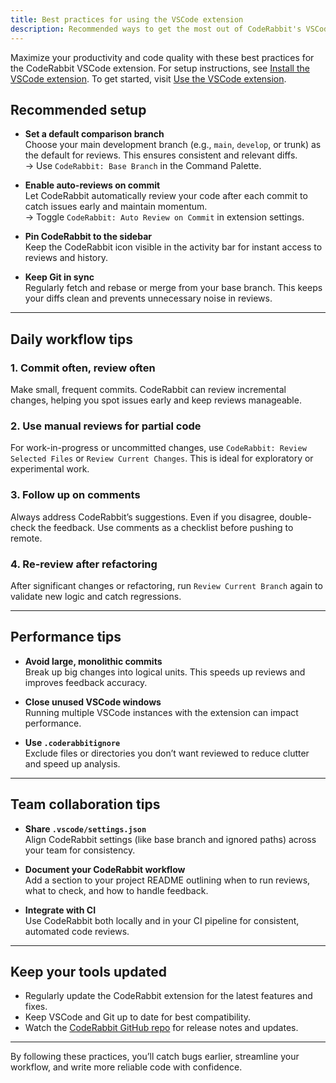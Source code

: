 ```yaml
---
title: Best practices for using the VSCode extension
description: Recommended ways to get the most out of CodeRabbit's VSCode extension.
---
```


Maximize your productivity and code quality with these best practices for the CodeRabbit VSCode extension. For setup instructions, see [Install the VSCode extension](/guides/install-vscode). To get started, visit [Use the VSCode extension](/guides/use-vscode).

## Recommended setup

- **Set a default comparison branch**  
  Choose your main development branch (e.g., `main`, `develop`, or trunk) as the default for reviews. This ensures consistent and relevant diffs.  
  → Use `CodeRabbit: Base Branch` in the Command Palette.

- **Enable auto-reviews on commit**  
  Let CodeRabbit automatically review your code after each commit to catch issues early and maintain momentum.  
  → Toggle `CodeRabbit: Auto Review on Commit` in extension settings.

- **Pin CodeRabbit to the sidebar**  
  Keep the CodeRabbit icon visible in the activity bar for instant access to reviews and history.

- **Keep Git in sync**  
  Regularly fetch and rebase or merge from your base branch. This keeps your diffs clean and prevents unnecessary noise in reviews.

---

## Daily workflow tips

### 1. Commit often, review often

Make small, frequent commits. CodeRabbit can review incremental changes, helping you spot issues early and keep reviews manageable.

### 2. Use manual reviews for partial code

For work-in-progress or uncommitted changes, use `CodeRabbit: Review Selected Files` or `Review Current Changes`. This is ideal for exploratory or experimental work.

### 3. Follow up on comments

Always address CodeRabbit’s suggestions. Even if you disagree, double-check the feedback. Use comments as a checklist before pushing to remote.

### 4. Re-review after refactoring

After significant changes or refactoring, run `Review Current Branch` again to validate new logic and catch regressions.

---

## Performance tips

- **Avoid large, monolithic commits**  
  Break up big changes into logical units. This speeds up reviews and improves feedback accuracy.

- **Close unused VSCode windows**  
  Running multiple VSCode instances with the extension can impact performance.

- **Use `.coderabbitignore`**  
  Exclude files or directories you don’t want reviewed to reduce clutter and speed up analysis.

---

## Team collaboration tips

- **Share `.vscode/settings.json`**  
  Align CodeRabbit settings (like base branch and ignored paths) across your team for consistency.

- **Document your CodeRabbit workflow**  
  Add a section to your project README outlining when to run reviews, what to check, and how to handle feedback.

- **Integrate with CI**  
  Use CodeRabbit both locally and in your CI pipeline for consistent, automated code reviews.

---

## Keep your tools updated

- Regularly update the CodeRabbit extension for the latest features and fixes.
- Keep VSCode and Git up to date for best compatibility.
- Watch the [CodeRabbit GitHub repo](https://github.com/coderabbitai/coderabbit-vscode) for release notes and updates.

---

By following these practices, you’ll catch bugs earlier, streamline your workflow, and write more reliable code with confidence.
